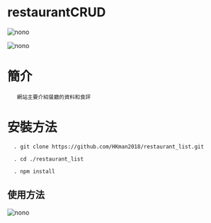# restaurantCRUD


   ![nono](https://media.giphy.com/media/gjaJ2EwjrQ7w0PqFm9/giphy.gif)
   

   ![nono](https://media.giphy.com/media/S3hvceJCjk7B2bUoqL/giphy.gif)
# 簡介

       網站主要介紹餐廳的資料和食評

# 安裝方法

    
      . git clone https://github.com/HKman2018/restaurant_list.git
      
      . cd ./restaurant_list
      
      . npm install
      
## 使用方法


   ![nono](https://media.giphy.com/media/J269hu1G6LutDAyaUb/giphy.gif)
